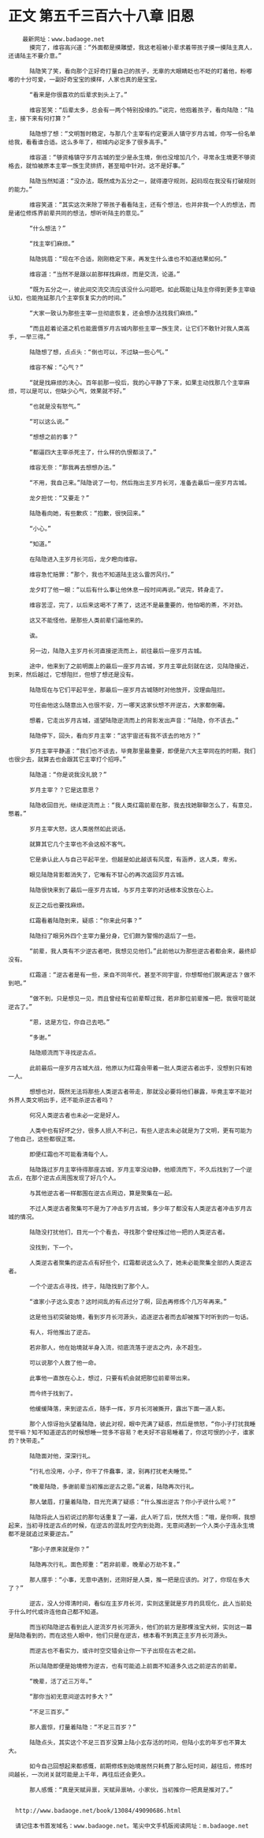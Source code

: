 # 正文 第五千三百六十八章 旧恩
        最新网址：www.badaoge.net
          摸完了，维容高兴道：“外面都是摸雕塑，我这老祖被小辈求着带孩子摸一摸陆主真人，还请陆主不要介意。”
      
          陆隐笑了笑，看向那个正好奇打量自己的孩子，无辜的大眼睛眨也不眨的盯着他，粉嘟嘟的十分可爱，一副好奇宝宝的摸样，人家也真的是宝宝。
      
          “看来是你很喜欢的后辈求到头上了。”
      
          维容苦笑：“后辈太多，总会有一两个特别投缘的。”说完，他抱着孩子，看向陆隐：“陆主，接下来有何打算？”
      
          陆隐想了想：“文明暂时稳定，与那几个主宰有约定要派人镇守岁月古城，你写一份名单给我，看看谁合适。这么多年了，相城内必定多了很多高手。”
      
          维容道：“够资格镇守岁月古城的至少是永生境，倒也没增加几个，寻常永生境更不够资格去，就怕被原本主宰一族生灵排挤，甚至暗中针对。这不是好事。”
      
          陆隐当然知道：“没办法，既然成为五分之一，就得遵守规则，起码现在我没有打破规则的能力。”
      
          维容笑道：“其实这次来除了带孩子看看陆主，还有个想法，也并非我一个人的想法，而是诸位修炼界前辈共同的想法，想听听陆主的意见。”
      
          “什么想法？”
      
          “找主宰们麻烦。”
      
          陆隐挑眉：“现在不合适，刚刚稳定下来，再发生什么谁也不知道结果如何。”
      
          维容道：“当然不是跟以前那样找麻烦，而是交流，论道。”
      
          “既为五分之一，彼此间交流交流应该没什么问题吧。如此既能让陆主你得到更多主宰级认知，也能拖延那几个主宰恢复实力的时间。”
      
          “大家一致认为那些主宰一旦彻底恢复，还会想办法找我们麻烦。”
      
          “而且趁着论道之机也能震慑岁月古城内那些主宰一族生灵，让它们不敢针对我人类高手，一举三得。”
      
          陆隐想了想，点点头：“倒也可以，不过缺一些心气。”
      
          维容不解：“心气？”
      
          “就是找麻烦的决心。百年前那一役后，我的心平静了下来，如果主动找那几个主宰麻烦，可以是可以，但缺少心气，效果就不好。”
      
          “也就是没有怒气。”
      
          “可以这么说。”
      
          “想想之前的事？”
      
          “都逼四大主宰杀死主了，什么样的仇恨都淡了。”
      
          维容无奈：“那我再去想想办法。”
      
          “不用，我自己来。”陆隐说了一句，然后拖出主岁月长河，准备去最后一座岁月古城。
      
          龙夕担忧：“又要走？”
      
          陆隐看向她，有些歉疚：“抱歉，很快回来。”
      
          “小心。”
      
          “知道。”
      
          在陆隐进入主岁月长河后，龙夕瞪向维容。
      
          维容急忙赔罪：“那个，我也不知道陆主这么雷厉风行。”
      
          龙夕盯了他一眼：“以后有什么事让他休息一段时间再说。”说完，转身走了。
      
          维容苦涩，完了，以后来这喝不了茶了，这还不是最重要的，他怕喝的茶，不对劲。
      
          这又不能怪他，是那些人类前辈们逼他来的。
      
          诶。
      
          另一边，陆隐入主岁月长河直接逆流而上，前往最后一座岁月古城。
      
          途中，他来到了之前明面上的最后一座岁月古城，岁月主宰此刻就在这，见陆隐接近，到来，然后越过，它想阻拦，但想了想还是没有。
      
          陆隐现在与它们平起平坐，那最后一座岁月古城随时对他放开，没理由阻拦。
      
          可任由他这么随意出入也很不安，万一哪天这家伙想不开逆古，大家都倒霉。
      
          想着，它走出岁月古城，遥望陆隐逆流而上的背影发出声音：“陆隐，你不该去。”
      
          陆隐停下，回头，看向岁月主宰：“这宇宙还有我不该去的地方？”
      
          岁月主宰平静道：“我们也不该去，毕竟那里最重要，即便是六大主宰同在的时期，我们也很少去，就算去也会跟其它主宰打个招呼。”
      
          陆隐道：“你是说我没礼貌？”
      
          岁月主宰？？它是这意思？
      
          陆隐收回目光，继续逆流而上：“我人类红霜前辈在那，我去找她聊聊怎么了，有意见，憋着。”
      
          岁月主宰大怒，这人类居然如此说话。
      
          就算其它几个主宰也不会这般不客气。
      
          它是承认此人与自己平起平坐，但越是如此越该有风度，有涵养，这人类，卑劣。
      
          眼见陆隐背影都消失了，它唯有不甘心的再次返回岁月古城。
      
          陆隐很快来到了最后一座岁月古城，与岁月主宰的对话根本没放在心上。
      
          反正之后也要找麻烦。
      
          红霜看着陆隐到来，疑惑：“你来此何事？”
      
          陆隐扫了眼另外四个主宰力量分身，它们颇为警惕的退后了一些。
      
          “前辈，我人类有不少逆古者吧，我想见见他们。”此前他以为那些逆古者都会来，最终却没有。
      
          红霜道：“逆古者是有一些，来自不同年代，甚至不同宇宙，你想帮他们脱离逆古？做不到吧。”
      
          “做不到，只是想见一见，而且曾经有位前辈帮过我，若非那位前辈推一把，我很可能就逆古了。”
      
          “恩，这是方位，你自己去吧。”
      
          “多谢。”
      
          陆隐顺流而下寻找逆古点。
      
          此前最后一座岁月古城大战，他原以为红霜会带着一批人类逆古者出手，没想到只有她一人。
      
          想想也对，既然无法将那些人类逆古者带走，那就没必要将他们暴露，毕竟主宰不能对外界人类文明出手，还不能杀逆古者吗？
      
          何况人类逆古者也未必一定是好人。
      
          人类中也有好坏之分，很多人损人不利己，有些人逆古未必就是为了文明，更有可能为了他自己，这些都很正常。
      
          即便红霜也不可能看清每个人。
      
          陆隐路过岁月主宰待得那座古城，岁月主宰没动静，他顺流而下，不久后找到了一个逆古点，在那个逆古点周围发现了好几个人。
      
          与其他逆古者一样都围在逆古点周边，算是聚集在一起。
      
          不过人类逆古者聚集可不是为了冲击岁月古城，多少年了都没有人类逆古者冲击岁月古城的情况。
      
          陆隐没打扰他们，目光一个个看去，寻找那个曾经推过他一把的人类逆古者。
      
          没找到，下一个。
      
          人类逆古者聚集的逆古点有好些个，红霜都说这么久了，她未必能聚集全部的人类逆古者。
      
          一个个逆古点寻找，终于，陆隐找到了那个人。
      
          “谁家小子这么变态？这时间乱的有点过分了啊，回去再修炼个几万年再来。”
      
          这是他当初突破始境，看到岁月长河源头，追逐逆古者而去却被推下时听到的一句话。
      
          有人，将他推出了逆古。
      
          若非那人，他在始境就半身入流，彻底流落于逆古之内，永不超生。
      
          可以说那个人救了他一命。
      
          此事他一直放在心上，想过，只要有机会就把那位前辈带出来。
      
          而今终于找到了。
      
          他缓缓降落，来到逆古点，随手一挥，岁月长河被撕开，露出下面一道人影。
      
          那个人惊讶抬头望着陆隐，彼此对视，眼中充满了疑惑，然后是愤怒，“你小子打扰我睡觉干嘛？知不知道逆古的时候想睡一觉多不容易？老夫好不容易睡着了，你这可恨的小子，谁家的？快带走。”
      
          陆隐面对他，深深行礼。
      
          “行礼也没用，小子，你干了件蠢事，滚，别再打扰老夫睡觉。”
      
          “晚辈陆隐，多谢前辈当初推出逆古之恩。”说着，陆隐再次行礼。
      
          那人皱眉，打量着陆隐，目光充满了疑惑：“什么推出逆古？你小子说什么呢？”
      
          陆隐将此人当初说过的那句话重复了一遍，此人听了后，恍然大悟：“哦，是你啊，我想起来，当初寻找逆古点的时候，在逆古的混乱时空内到处跑，无意间遇到一个人类小子连永生境都不是就追过来要逆古。”
      
          “那小子原来就是你？”
      
          陆隐再次行礼，面色郑重：“若非前辈，晚辈必万劫不复。”
      
          那人摆手：“小事，无意中遇到，还刚好是人类，推一把是应该的。对了，你现在多大了？”
      
          逆古，没人分得清时间，看似在主岁月长河，实则这里就是岁月的具现化，此人当前处于什么时代或许连他自己都不知道。
      
          而当初陆隐逆古看到此人逆流岁月长河源头，他们的前方是那棵浊宝大树，实则这一幕是陆隐看到的，而在这些人眼中，他们只是在逆古，根本看不到真正主岁月长河源头。
      
          而逆古也不看实力，或许时空交错会让你一下子出现在古老之前。
      
          所以陆隐即便是始境修为逆古，也有可能追上前面不知道多久远之前逆古的前辈。
      
          “晚辈，活了近三万年。”
      
          “那你当初无意间逆古时多大？”
      
          “不足三百岁。”
      
          那人震惊，打量着陆隐：“不足三百岁？”
      
          陆隐点头，其实这个不足三百岁没算上陆小玄存活的时间，但陆小玄的年岁也不算太大。
      
          如今自己回想起来都感慨，前期修炼到始境居然只耗费了那么短时间，越往后，修炼时间越长，一次闭关就可能是上千年，再往后还会更久。
      
          那人感慨：“真是天赋异禀，天赋异禀呐，小家伙，当初推你一把真是推对了。”
      
      
      http://www.badaoge.net/book/13084/49090686.html
      
      请记住本书首发域名：www.badaoge.net。笔尖中文手机版阅读网址：m.badaoge.net